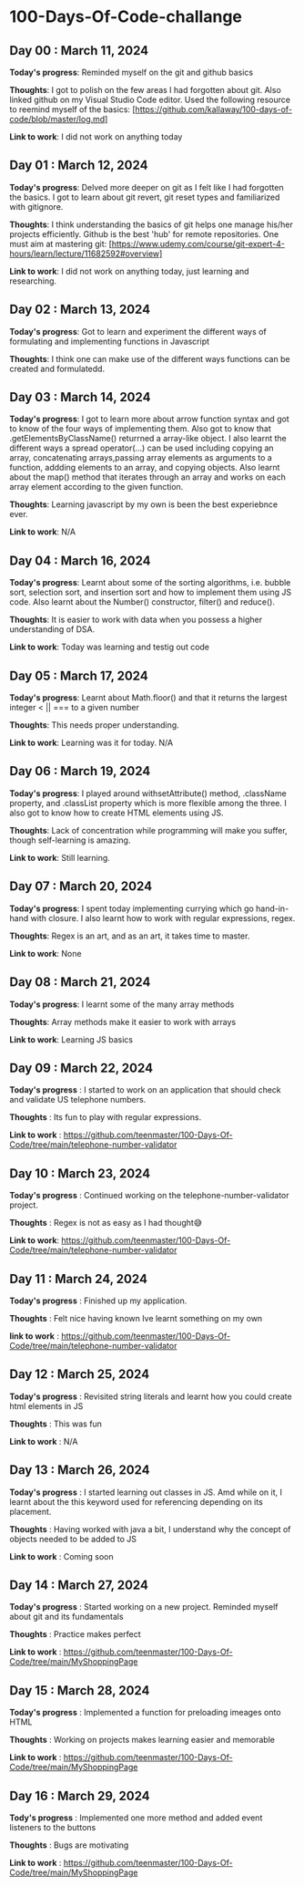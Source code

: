 # 100-Days-Of-Code-challange

## Day 00 : March 11, 2024

**Today's progress**: Reminded myself on the git and github basics

**Thoughts**: I got to polish on the few areas I had forgotten about git. Also linked github on my Visual Studio Code editor. Used the following resource to reemind myself of the basics: [https://github.com/kallaway/100-days-of-code/blob/master/log.md]

**Link to work**: I did not work on anything today

## Day 01 : March 12, 2024

**Today's progress**: Delved more deeper on git as I felt like I had forgotten the basics. I got to learn about git revert, git reset types and familiarized with gitignore. 

**Thoughts**: I think understanding the basics of git helps one manage his/her projects efficiently. Github is the best 'hub' for remote repositories. One must aim at mastering git: [https://www.udemy.com/course/git-expert-4-hours/learn/lecture/11682592#overview]

**Link to work**: I did not work on anything today, just learning and researching.

## Day 02 : March 13, 2024

**Today's progress**: Got to learn and experiment the different ways of formulating and implementing functions in Javascript

**Thoughts**: I think one can make use of the different ways functions can be created and formulatedd.

## Day 03 : March 14, 2024

**Today's progress**: I got to learn more about arrow function syntax and got to know of the four ways of implementing them. Also got to know that .getElementsByClassName() returrned a array-like object. I also learnt the different ways a spread operator(...) can be used including copying an array, concatenating arrays,passing array elements as arguments to a function, addding elements to an array, and copying objects. Also learnt about the map() method that iterates through an array and works on each array element according to the given function.

**Thoughts**: Learning javascript by my own is been the best experiebnce ever.

**Link to work**: N/A

## Day 04 : March 16, 2024

**Today's progress**: Learnt about some of the sorting algorithms, i.e. bubble sort, selection sort, and insertion sort and how to implement them using JS code. Also learnt about the Number() constructor, filter() and reduce(). 

**Thoughts**: It is easier to work with data when you possess a higher understanding of DSA.

**Link to work**: Today was learning and testig out code

## Day 05 : March 17, 2024

**Today's progress**: Learnt about Math.floor() and that it returns the largest integer < || === to a given number

**Thoughts**: This needs proper understanding.

**Link to work**: Learning was it for today. N/A

## Day 06 : March 19, 2024

**Today's progress**: I played around withsetAttribute() method, .className property, and .classList property which is more flexible among the three. I also got to know how to create HTML elements using JS.

**Thoughts**: Lack of concentration while programming will make you suffer, though self-learning is amazing.

**Link to work**: Still learning.

## Day 07 : March 20, 2024

**Today's progress**: I spent today implementing currying which go hand-in-hand with closure. I also learnt how to work with regular expressions, regex.

**Thoughts**: Regex is an art, and as an art, it takes time to master.

**Link to work**: None 

## Day 08 : March 21, 2024

**Today's progress**: I learnt some of the many array methods

**Thoughts**: Array methods make it easier to work with arrays

**Link to work**: Learning JS basics

## Day 09 : March 22, 2024

**Today's progress** : I started to work on an application that should check and validate US telephone numbers.

**Thoughts** : Its fun to play with regular expressions.

**Link to work** : https://github.com/teenmaster/100-Days-Of-Code/tree/main/telephone-number-validator

## Day 10 : March 23, 2024

**Today's progress** : Continued working on the telephone-number-validator project.

**Thoughts** : Regex is not as easy as I had thought😅

**Link to work**: https://github.com/teenmaster/100-Days-Of-Code/tree/main/telephone-number-validator

## Day 11 : March 24, 2024

**Today's progress** : Finished up my application.

**Thoughts** : Felt nice having known Ive learnt something on my own

**link to work** : https://github.com/teenmaster/100-Days-Of-Code/tree/main/telephone-number-validator

## Day 12 : March 25, 2024

**Today's progress** : Revisited string literals and learnt how you could create html elements in JS

**Thoughts** : This was fun

**Link to work** : N/A

## Day 13 : March 26, 2024

**Today's progress** : I started learning out classes in JS. Amd while on it, I learnt about the this keyword used for referencing depending on its placement.

**Thoughts** : Having worked with java a bit, I understand why the concept of objects needed to be added to JS

**Link to work** : Coming soon

## Day 14 : March 27, 2024

**Today's progress** : Started working on a new project. Reminded myself about git and its fundamentals

**Thoughts** : Practice makes perfect

**Link to work** : https://github.com/teenmaster/100-Days-Of-Code/tree/main/MyShoppingPage

## Day 15 : March 28, 2024

**Today's progress** : Implemented a function for preloading imeages onto HTML

**Thoughts** : Working on projects makes learning easier and memorable

**Link to work** : https://github.com/teenmaster/100-Days-Of-Code/tree/main/MyShoppingPage

## Day 16 : March 29, 2024

**Tody's progress** : Implemented one more method and added event listeners to the buttons

**Thoughts** : Bugs are motivating 

**Link to work** : https://github.com/teenmaster/100-Days-Of-Code/tree/main/MyShoppingPage
